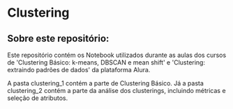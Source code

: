 # Clustering


## Sobre este repositório:

Este repositório contém os Notebook utilizados durante as aulas dos cursos de 'Clustering Básico: k-means, DBSCAN e mean shift' e 'Clustering: extraindo padrões de dados' da plataforma Alura.

A pasta clustering_1 contém a parte de Clustering Básico. Já a pasta clustering_2 contém a parte da análise dos clusterings, incluindo métricas e seleção de atributos.